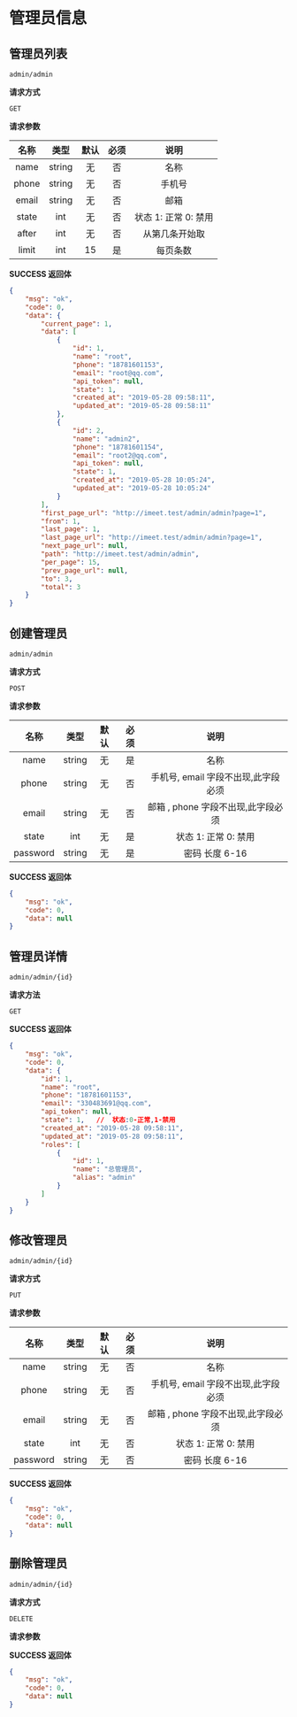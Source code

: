 # 管理员信息

## 管理员列表

`admin/admin`

**请求方式**

`GET`

**请求参数**

|  名称  |  类型  | 默认 | 必须 |         说明         |
| :----: | :----: | :--: | :--: | :------------------: |
|  name  | string |  无  |  否  |         名称         |
| phone  | string |  无  |  否  |        手机号        |
| email  | string |  无  |  否  |         邮箱         |
| state |  int   |  无  |  否  | 状态 1: 正常 0: 禁用 |
| after  |  int   |  无  |  否  |       从第几条开始取       |
| limit  |  int   |  15  |   是 |       每页条数       |

**SUCCESS 返回体**

```json
{
    "msg": "ok",
    "code": 0,
    "data": {
        "current_page": 1,
        "data": [
            {
                "id": 1,
                "name": "root",
                "phone": "18781601153",
                "email": "root@qq.com",
                "api_token": null,
                "state": 1,
                "created_at": "2019-05-28 09:58:11",
                "updated_at": "2019-05-28 09:58:11"
            },
            {
                "id": 2,
                "name": "admin2",
                "phone": "18781601154",
                "email": "root2@qq.com",
                "api_token": null,
                "state": 1,
                "created_at": "2019-05-28 10:05:24",
                "updated_at": "2019-05-28 10:05:24"
            }
        ],
        "first_page_url": "http://imeet.test/admin/admin?page=1",
        "from": 1,
        "last_page": 1,
        "last_page_url": "http://imeet.test/admin/admin?page=1",
        "next_page_url": null,
        "path": "http://imeet.test/admin/admin",
        "per_page": 15,
        "prev_page_url": null,
        "to": 3,
        "total": 3
    }
}
```

## 创建管理员

`admin/admin`

**请求方式**

`POST`

**请求参数**

|   名称   |  类型  | 默认 | 必须 |                说明                 |
| :------: | :----: | :--: | :--: | :---------------------------------: |
|   name   | string |  无  |  是  |                名称                 |
|  phone   | string |  无  |  否  | 手机号, email 字段不出现,此字段必须 |
|  email   | string |  无  |  否  | 邮箱 , phone 字段不出现,此字段必须  |
|  state  |  int   |  无  |  是  |        状态 1: 正常 0: 禁用         |
| password | string |  无  |  是  |           密码 长度 6-16            |

**SUCCESS 返回体**

```json
{
    "msg": "ok",
    "code": 0,
    "data": null
}
```

## 管理员详情

`admin/admin/{id}`

**请求方法**

`GET`

**SUCCESS 返回体**

```json
{
    "msg": "ok",
    "code": 0,
    "data": {
        "id": 1,
        "name": "root",
        "phone": "18781601153",
        "email": "330483691@qq.com",
        "api_token": null,
        "state": 1,   //  状态:0-正常,1-禁用
        "created_at": "2019-05-28 09:58:11",
        "updated_at": "2019-05-28 09:58:11",
        "roles": [   
            {
                "id": 1,
                "name": "总管理员",
                "alias": "admin"
            }
        ]
    }
}
```

## 修改管理员

`admin/admin/{id}`

**请求方式**

`PUT`

**请求参数**

|   名称   |  类型  | 默认 | 必须 |                说明                 |
| :------: | :----: | :--: | :--: | :---------------------------------: |
|   name   | string |  无  |  否  |                名称                 |
|  phone   | string |  无  |  否  | 手机号, email 字段不出现,此字段必须 |
|  email   | string |  无  |  否  | 邮箱 , phone 字段不出现,此字段必须  |
|  state  |  int   |  无  |  否  |        状态 1: 正常 0: 禁用         |
| password | string |  无  |  否  |           密码 长度 6-16            |

**SUCCESS 返回体**

```json
{
    "msg": "ok",
    "code": 0,
    "data": null
}
```

## 删除管理员

`admin/admin/{id}`

**请求方式**

`DELETE`

**请求参数**


**SUCCESS 返回体**

```json
{
    "msg": "ok",
    "code": 0,
    "data": null
}
```